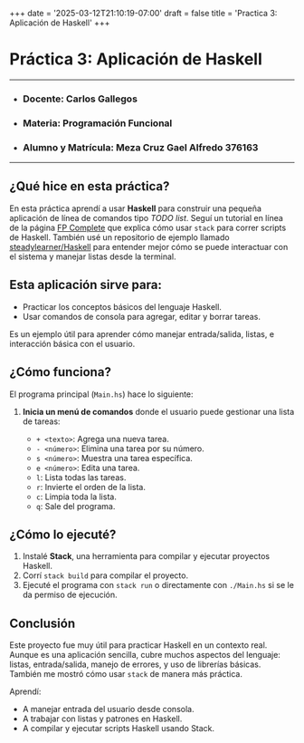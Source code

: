 +++
date = '2025-03-12T21:10:19-07:00'
draft = false
title = 'Practica 3: Aplicación de Haskell'
+++

# Práctica 3: Aplicación de Haskell

***
* ### **Docente:** Carlos Gallegos
* ### **Materia:** Programación Funcional
* ### **Alumno y Matrícula:** Meza Cruz Gael Alfredo 376163
***

## ¿Qué hice en esta práctica?

En esta práctica aprendí a usar **Haskell** para construir una pequeña aplicación de línea de comandos tipo *TODO list*. Seguí un tutorial en línea de la página [FP Complete](https://www.fpcomplete.com/haskell/tutorial/stack-script/) que explica cómo usar `stack` para correr scripts de Haskell. También usé un repositorio de ejemplo llamado [steadylearner/Haskell](https://github.com/steadylearner/Haskell/tree/main/examples/blog/todo) para entender mejor cómo se puede interactuar con el sistema y manejar listas desde la terminal.

## Esta aplicación sirve para:

- Practicar los conceptos básicos del lenguaje Haskell.
- Usar comandos de consola para agregar, editar y borrar tareas.

Es un ejemplo útil para aprender cómo manejar entrada/salida, listas, e interacción básica con el usuario.

## ¿Cómo funciona?

El programa principal (`Main.hs`) hace lo siguiente:

1. **Inicia un menú de comandos** donde el usuario puede gestionar una lista de tareas:

   - `+ <texto>`: Agrega una nueva tarea.
   - `- <número>`: Elimina una tarea por su número.
   - `s <número>`: Muestra una tarea específica.
   - `e <número>`: Edita una tarea.
   - `l`: Lista todas las tareas.
   - `r`: Invierte el orden de la lista.
   - `c`: Limpia toda la lista.
   - `q`: Sale del programa.

## ¿Cómo lo ejecuté?

1. Instalé **Stack**, una herramienta para compilar y ejecutar proyectos Haskell.
2. Corrí `stack build` para compilar el proyecto.
3. Ejecuté el programa con `stack run` o directamente con `./Main.hs` si se le da permiso de ejecución.

## Conclusión

Este proyecto fue muy útil para practicar Haskell en un contexto real. Aunque es una aplicación sencilla, cubre muchos aspectos del lenguaje: listas, entrada/salida, manejo de errores, y uso de librerías básicas. También me mostró cómo usar `stack` de manera más práctica.

Aprendí:
- A manejar entrada del usuario desde consola.
- A trabajar con listas y patrones en Haskell.
- A compilar y ejecutar scripts Haskell usando Stack.
